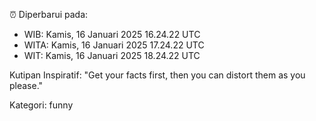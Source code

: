 ⏰ Diperbarui pada:
- WIB: Kamis, 16 Januari 2025 16.24.22 UTC
- WITA: Kamis, 16 Januari 2025 17.24.22 UTC
- WIT: Kamis, 16 Januari 2025 18.24.22 UTC

Kutipan Inspiratif:
"Get your facts first, then you can distort them as you please."


Kategori: funny

